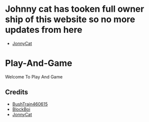 # Johnny cat has tooken full owner ship of this website so no more updates from here
* [JonnyCat](https://github.com/ItsyourboyJonnycat)

# Play-And-Game
Welcome To Play And Game
## Credits
* [BushTrain460615](https://github.com/BushTrain460615)
* [BlockBoi](https://github.com/Mr-funkinguy)
* [JonnyCat](https://github.com/ItsyourboyJonnycat)
